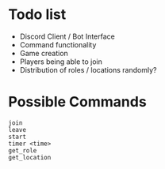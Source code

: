 # Todo list


- Discord Client / Bot Interface
- Command functionality
- Game creation
- Players being able to join
- Distribution of roles / locations randomly?

# Possible Commands
```
join
leave
start
timer <time>
get_role
get_location
```

